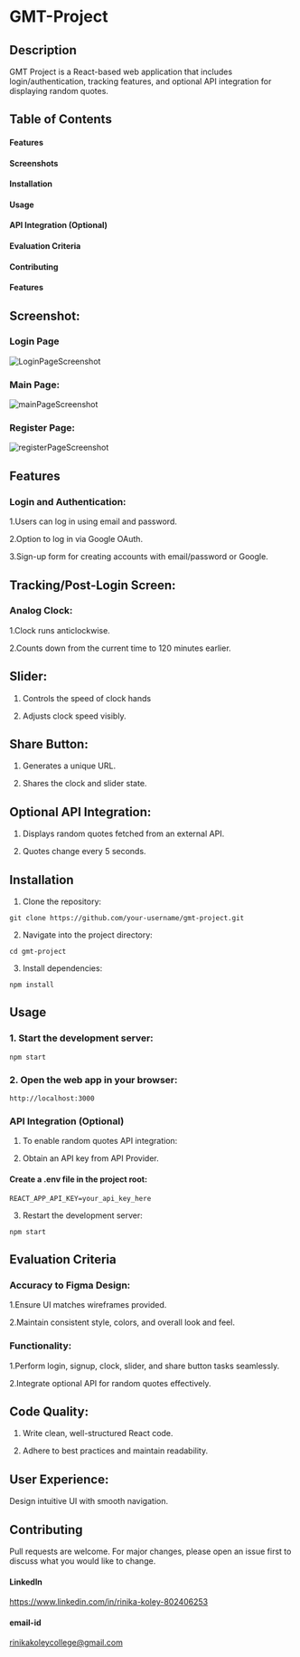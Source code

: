 # GMT-Project

## Description
GMT Project is a React-based web application that includes login/authentication, tracking features, and optional API integration for displaying random quotes.

## Table of Contents
#### Features
#### Screenshots
#### Installation
#### Usage
#### API Integration (Optional)
#### Evaluation Criteria
#### Contributing
#### Features

## Screenshot:
### Login Page

![LoginPageScreenshot](https://github.com/user-attachments/assets/f4cfdb5c-9a96-498d-a0d9-a5455f76eb08)

### Main Page:

![mainPageScreenshot](https://github.com/user-attachments/assets/d22f12c8-9221-4d95-bdd3-320b88fc25c2)

### Register Page:

![registerPageScreenshot](https://github.com/user-attachments/assets/44032177-a92b-4f83-9997-3c082d3c75e3)


## Features
### Login and Authentication:
1.Users can log in using email and password.

2.Option to log in via Google OAuth.

3.Sign-up form for creating accounts with email/password or Google.

## Tracking/Post-Login Screen:

### Analog Clock:

1.Clock runs anticlockwise.


2.Counts down from the current time to 120 minutes earlier.

## Slider:
1. Controls the speed of clock hands

2. Adjusts clock speed visibly.

## Share Button:
1. Generates a unique URL.

2. Shares the clock and slider state.

## Optional API Integration:

1. Displays random quotes fetched from an external API.

2. Quotes change every 5 seconds.


## Installation
1. Clone the repository:

```git clone https://github.com/your-username/gmt-project.git```

2. Navigate into the project directory:

```cd gmt-project```

3. Install dependencies:

```npm install```
## Usage
### 1. Start the development server:

```npm start```

### 2. Open the web app in your browser:

```http://localhost:3000```

### API Integration (Optional)
1. To enable random quotes API integration:

2. Obtain an API key from API Provider.

#### Create a .env file in the project root:

```REACT_APP_API_KEY=your_api_key_here```

3. Restart the development server:

```npm start```
## Evaluation Criteria
### Accuracy to Figma Design:

1.Ensure UI matches wireframes provided.

2.Maintain consistent style, colors, and overall look and feel.
### Functionality:
1.Perform login, signup, clock, slider, and share button tasks seamlessly.

2.Integrate optional API for random quotes effectively.

## Code Quality:
1. Write clean, well-structured React code.

2. Adhere to best practices and maintain readability.

## User Experience:

Design intuitive UI with smooth navigation.

## Contributing
Pull requests are welcome. For major changes, please open an issue first to discuss what you would like to change.

#### LinkedIn
https://www.linkedin.com/in/rinika-koley-802406253
#### email-id 
rinikakoleycollege@gmail.com
